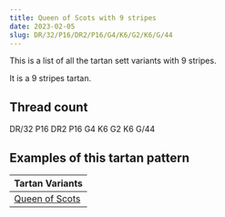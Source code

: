 ```yaml
---
title: Queen of Scots with 9 stripes
date: 2023-02-05
slug: DR/32/P16/DR2/P16/G4/K6/G2/K6/G/44
---
```

This is a list of all the tartan sett variants with 9 stripes.

It is a 9 stripes tartan.


## Thread count
DR/32 P16 DR2 P16 G4 K6 G2 K6 G/44

## Examples of this tartan pattern

| Tartan Variants |
|---------------|
| [Queen of Scots](/variants/dr/32/p16/dr2/p16/g4/k6/g2/k6/g/44-dr802040-g008000-k000000-p800080)||
